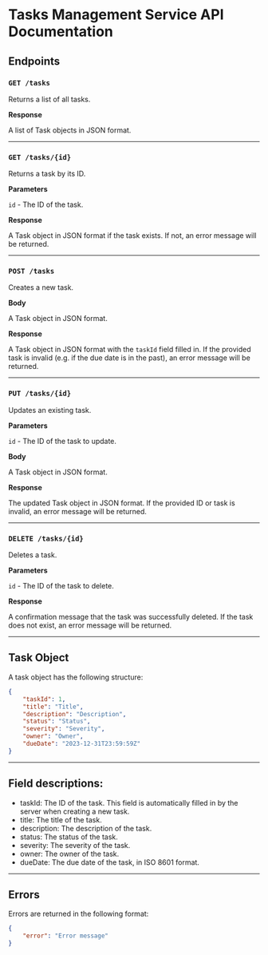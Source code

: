 # Tasks Management Service API Documentation

## Endpoints

### `GET /tasks`

Returns a list of all tasks.

**Response**

A list of Task objects in JSON format.

---

### `GET /tasks/{id}`

Returns a task by its ID.

**Parameters**

`id` - The ID of the task.

**Response**

A Task object in JSON format if the task exists. If not, an error message will be returned.

---

### `POST /tasks`

Creates a new task.

**Body**

A Task object in JSON format.

**Response**

A Task object in JSON format with the `taskId` field filled in. If the provided task is invalid (e.g. if the due date is in the past), an error message will be returned.

---

### `PUT /tasks/{id}`

Updates an existing task.

**Parameters**

`id` - The ID of the task to update.

**Body**

A Task object in JSON format.

**Response**

The updated Task object in JSON format. If the provided ID or task is invalid, an error message will be returned.

---

### `DELETE /tasks/{id}`

Deletes a task.

**Parameters**

`id` - The ID of the task to delete.

**Response**

A confirmation message that the task was successfully deleted. If the task does not exist, an error message will be returned.

---

## Task Object

A task object has the following structure:

```json
{
    "taskId": 1,
    "title": "Title",
    "description": "Description",
    "status": "Status",
    "severity": "Severity",
    "owner": "Owner",
    "dueDate": "2023-12-31T23:59:59Z"
}
```
---

## Field descriptions:

- taskId: The ID of the task. This field is automatically filled in by the server when creating a new task.
- title: The title of the task.
- description: The description of the task.
- status: The status of the task.
- severity: The severity of the task.
- owner: The owner of the task.
- dueDate: The due date of the task, in ISO 8601 format.

---


## Errors
Errors are returned in the following format:

```json
{
    "error": "Error message"
}
```